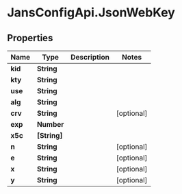 # JansConfigApi.JsonWebKey

## Properties

Name | Type | Description | Notes
------------ | ------------- | ------------- | -------------
**kid** | **String** |  | 
**kty** | **String** |  | 
**use** | **String** |  | 
**alg** | **String** |  | 
**crv** | **String** |  | [optional] 
**exp** | **Number** |  | 
**x5c** | **[String]** |  | 
**n** | **String** |  | [optional] 
**e** | **String** |  | [optional] 
**x** | **String** |  | [optional] 
**y** | **String** |  | [optional] 


